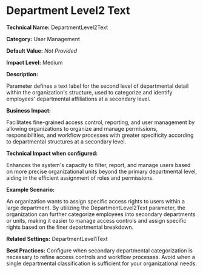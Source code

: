 # Department Level2 Text

**Technical Name:** DepartmentLevel2Text

**Category:** User Management

**Default Value:** *Not Provided*

**Impact Level:** Medium

**Description:**

Parameter defines a text label for the second level of departmental detail within the organization's structure, used to categorize and identify employees' departmental affiliations at a secondary level.

**Business Impact:**

Facilitates fine-grained access control, reporting, and user management by allowing organizations to organize and manage permissions, responsibilities, and workflow processes with greater specificity according to departmental structures at a secondary level.

**Technical Impact when configured:**

Enhances the system's capacity to filter, report, and manage users based on more precise organizational units beyond the primary departmental level, aiding in the efficient assignment of roles and permissions.

**Example Scenario:**

An organization wants to assign specific access rights to users within a large department. By utilizing the DepartmentLevel2Text parameter, the organization can further categorize employees into secondary departments or units, making it easier to manage access controls and assign specific rights based on the finer departmental breakdown.

**Related Settings:** DepartmentLevel1Text

**Best Practices:** Configure when secondary departmental categorization is necessary to refine access controls and workflow processes. Avoid when a single departmental classification is sufficient for your organizational needs.
